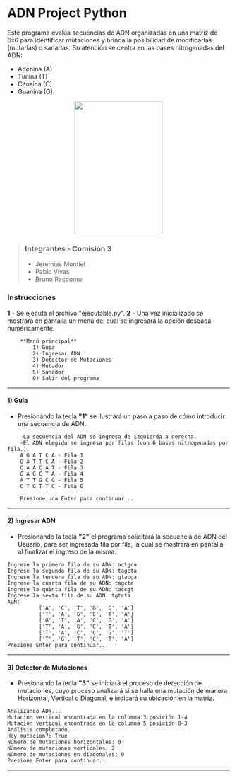 **ADN Project Python**
======================
Este programa evalúa secuencias de ADN organizadas en una matriz de 6x6 para identificar mutaciones y brinda la posibilidad de modificarlas (mutarlas) o sanarlas. Su atención se centra en las bases nitrogenadas del ADN: 
- Adenina (A)
- Timina (T)
- Citosina (C)
- Guanina (G).
<p align = "center">
<img src="https://cdn.icon-icons.com/icons2/609/PNG/512/dna_icon-icons.com_56352.png" width="200" height="300" />

> ### Integrantes - Comisión 3
> - Jeremias Montiel
> - Pablo Vivas
> - Bruno Racconto

### Instrucciones
**1** - Se ejecuta el archivo "ejecutable.py".
**2** - Una vez inicializado se mostrará en pantalla un menú del cual se ingresará la opción deseada numéricamente.

```
    **Menú principal**
        1) Guía
        2) Ingresar ADN
        3) Detector de Mutaciones
        4) Mutador
        5) Sanador
        0) Salir del programa
```
***
####  **1) Guía**
- Presionando la tecla **"1"** se ilustrará un paso a paso de cómo introducir una secuencia de ADN.
```
	-La secuencia del ADN se ingresa de izquierda a derecha.
	-El ADN elegido se ingresa por filas (con 6 bases nitrogenadas por fila.).
	A G A T C A - Fila 1
	G A T T C A - Fila 2
	C A A C A T - Fila 3
	G A G C T A - Fila 4
	A T T G C G - Fila 5
	C T G T T C - Fila 6

	Presione una Enter para continuar...
```
***
#### **2) Ingresar ADN**
- Presionando la tecla **"2"** el programa solicitará la secuencia de ADN del Usuario, para ser ingresada fila por fila, la cual se mostrará en pantalla al finalizar el ingreso de la misma.
```
Ingrese la primera fila de su ADN: actgca
Ingrese la segunda fila de su ADN: tagcta
Ingrese la tercera fila de su ADN: gtacga
Ingrese la cuarta fila de su ADN: tagcta
Ingrese la quinta fila de su ADN: taccgt
Ingrese la sexta fila de su ADN: tgtcta
ADN:
          ['A', 'C', 'T', 'G', 'C', 'A']
          ['T', 'A', 'G', 'C', 'T', 'A']
          ['G', 'T', 'A', 'C', 'G', 'A']
          ['T', 'A', 'G', 'C', 'T', 'A']
          ['T', 'A', 'C', 'C', 'G', 'T']
          ['T', 'G', 'T', 'C', 'T', 'A']
Presione Enter para continuar...
```
***
#### **3) Detector de Mutaciones**
- Presionando la tecla **"3"** se iniciará el proceso de detección de mutaciones, cuyo proceso analizará si se halla una mutación de manera Horizontal, Vertical o Diagonal, e indicará su ubicación en la matriz.
```
Analizando ADN...
Mutación vertical encontrada en la columna 3 posición 1-4
Mutación vertical encontrada en la columna 5 posición 0-3
Análisis completado.
Hay mutacion?: True
Número de mutaciones horizontales: 0
Número de mutaciones verticales: 2
Número de mutaciones en diagonales: 0
Presione Enter para continuar...
```
***





